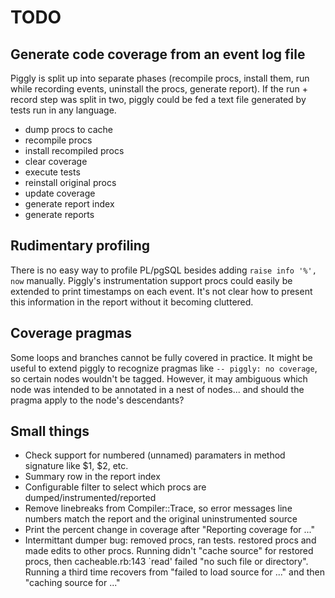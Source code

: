 # TODO

## Generate code coverage from an event log file

Piggly is split up into separate phases (recompile procs, install them, run
while recording events, uninstall the procs, generate report). If the run +
record step was split in two, piggly could be fed a text file generated by
tests run in any language.

* dump procs to cache
* recompile procs
* install recompiled procs
* clear coverage
* execute tests
* reinstall original procs
* update coverage
* generate report index
* generate reports

## Rudimentary profiling

There is no easy way to profile PL/pgSQL besides adding `raise info '%', now`
manually. Piggly's instrumentation support procs could easily be extended to
print timestamps on each event. It's not clear how to present this information
in the report without it becoming cluttered.

## Coverage pragmas

Some loops and branches cannot be fully covered in practice. It might be useful
to extend piggly to recognize pragmas like `-- piggly: no coverage`, so certain
nodes wouldn't be tagged. However, it may ambiguous which node was intended to
be annotated in a nest of nodes... and should the pragma apply to the node's
descendants?

## Small things
* Check support for numbered (unnamed) paramaters in method signature like $1, $2, etc.
* Summary row in the report index
* Configurable filter to select which procs are dumped/instrumented/reported
* Remove linebreaks from Compiler::Trace, so error messages line numbers match
  the report and the original uninstrumented source
* Print the percent change in coverage after "Reporting coverage for ..."
* Intermittant dumper bug: removed procs, ran tests. restored procs and made edits
  to other procs. Running didn't "cache source" for restored procs, then cacheable.rb:143
  `read' failed "no such file or directory". Running a third time recovers from
  "failed to load source for ..." and then "caching source for ..."
